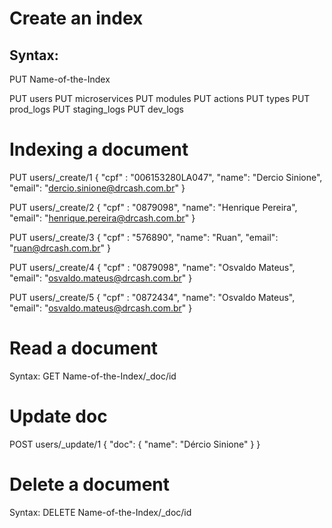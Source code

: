 # Create an index

## Syntax:
  PUT Name-of-the-Index

PUT users
PUT microservices
PUT modules
PUT actions
PUT types
PUT prod_logs
PUT staging_logs
PUT dev_logs

#  Indexing a document

PUT users/_create/1
{
  "cpf" : "006153280LA047",
  "name": "Dercio Sinione",
  "email": "dercio.sinione@drcash.com.br"
}

PUT users/_create/2
{
  "cpf" : "0879098",
  "name": "Henrique Pereira",
  "email": "henrique.pereira@drcash.com.br"
}

PUT users/_create/3
{
  "cpf" : "576890",
  "name": "Ruan",
  "email": "ruan@drcash.com.br"
}

PUT users/_create/4
{
  "cpf" : "0879098",
  "name": "Osvaldo Mateus",
  "email": "osvaldo.mateus@drcash.com.br"
}


PUT users/_create/5
{
  "cpf" : "0872434",
  "name": "Osvaldo Mateus",
  "email": "osvaldo.mateus@drcash.com.br"
}

# Read a document
Syntax:
GET Name-of-the-Index/_doc/id

# Update doc

POST users/_update/1 
{
  "doc": {
    "name": "Dércio Sinione"
  }
}

# Delete a document
Syntax:
  DELETE Name-of-the-Index/_doc/id

